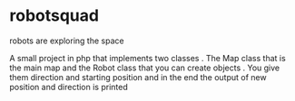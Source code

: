 # robotsquad
robots are exploring the space

A small project in php that implements two classes . The Map class that is the main map and the Robot class that you can create objects . You give them direction and starting position and in the end the output of new position and direction is printed
